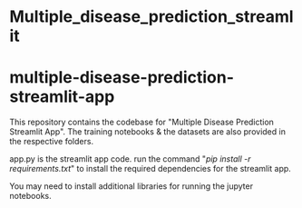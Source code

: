 # Multiple_disease_prediction_streamlit
# multiple-disease-prediction-streamlit-app
This repository contains the codebase for "Multiple Disease Prediction Streamlit App". The training notebooks &amp; the datasets are also provided in the respective folders. 

app.py is the streamlit app code.
run the command "*pip install -r requirements.txt*" to install the required dependencies for the streamlit app.

You may need to install additional libraries for running the jupyter notebooks.
